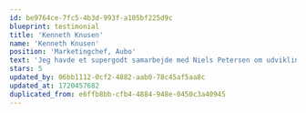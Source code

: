 ```yaml
---
id: be9764ce-7fc5-4b3d-993f-a105bf225d9c
blueprint: testimonial
title: 'Kenneth Knusen'
name: 'Kenneth Knusen'
position: 'Marketingchef, Aubo'
text: 'Jeg havde et supergodt samarbejde med Niels Petersen om udviklingen af vores og vores datterselskabs hjemmesider. Det var en lang proces - men det har været fint, det er ikke hver dag man vælger at få nye hjemmesider. Vi har i den grad fået to sider der skiller sig væsentligt ud fra de sider vi havde. Flere rettelser tog vi direkte over telefonen, hvilket fungerede godt og imødekommenhed.'
stars: 5
updated_by: 06bb1112-0cf2-4882-aab0-78c45af5aa8c
updated_at: 1720457682
duplicated_from: e6ffb8bb-cfb4-4884-948e-0450c3a40945
---
```

